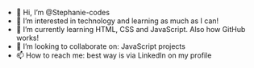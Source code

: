 - 👋 Hi, I’m @Stephanie-codes
- 👀 I’m interested in technology and learning as much as I can!
- 🌱 I’m currently learning HTML, CSS and JavaScript. Also how GitHub works!
- 💞️ I’m looking to collaborate on: JavaScript projects
- 📫 How to reach me: best way is via LinkedIn on my profile

<!---
Stephanie-codes/Stephanie-codes is a ✨ special ✨ repository because its `README.md` (this file) appears on your GitHub profile.
You can click the Preview link to take a look at your changes.
--->
